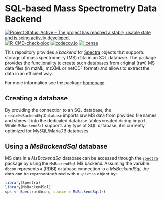 # SQL-based Mass Spectrometry Data Backend

[![Project Status: Active – The project has reached a stable, usable state and is being actively developed.](https://www.repostatus.org/badges/latest/active.svg)](https://www.repostatus.org/#active)
[![R-CMD-check-bioc](https://github.com/RforMassSpectrometry/MsBackendSql/workflows/R-CMD-check-bioc/badge.svg)](https://github.com/RforMassSpectrometry/MsBackendSql/actions?query=workflow%3AR-CMD-check-bioc)
[![codecov.io](http://codecov.io/github/RforMassSpectrometry/MsBackendSql/coverage.svg?branch=main)](http://codecov.io/github/RforMassSpectrometry/MsBackendSql?branch=main)
[![license](https://img.shields.io/badge/license-Artistic--2.0-brightgreen.svg)](https://opensource.org/licenses/Artistic-2.0)

This repository provides a *backend* for
[Spectra](https://github.com/RforMassSpectrometry/Spectra) objects that supports
storage of mass spectrometry (MS) data in an SQL database. The package provides
the functionality to create such databases from original (raw) MS data files (in
mzML, mzXML or netCDF format) and allows to extract the data in an efficient
way.

For more information see the package
[homepage](https://github.com/RforMassSpectrometry/MsBackendSql).

## Creating a database

By providing the connection to an SQL database, the `createMsBackendSqlDatabase`
imports raw MS data from provided file names and stores it into the dedicated
database tables created during import. While `MsBackendSql` supports any type of
SQL database, it is currently optimized for MySQL/MariaDB databases.

## Using a *MsBackendSql* database

MS data in a *MsBackendSql* database can be accessed through the
[`Spectra`](https://github.com/RforMassSpectrometry/Spectra) package by using
the `MsBackendSql` MS backend. Assuming the variable `dbcon` represents a
(RDBI) database connection to a *MsBackendSql*, the data can be represented/used
with a `Spectra` object by:

```r
library(Spectra)
library(MsBackendSql)
sps <- Spectra(dbcon, source = MsBackendSql())
```
